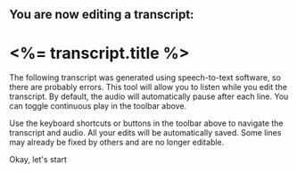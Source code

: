## You are now editing a transcript:
# <%= transcript.title %>

The following transcript was generated using speech-to-text software, so there are probably errors. This tool will allow you to listen while you edit the transcript. By default, the audio will automatically pause after each line. You can toggle continuous play in the toolbar above.

Use the keyboard shortcuts or buttons in the toolbar above to navigate the transcript and audio. <span class="highlight">All your edits will be automatically saved.</span> Some lines may already be fixed by others and are no longer editable.

<p class="text-center"><a class="button large toggle-play">Okay, let's start</a></p>
